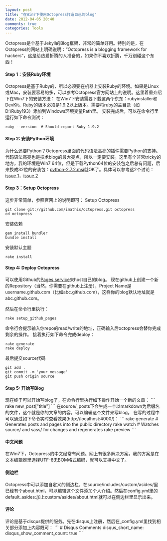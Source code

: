 ```yaml
---
layout: post
title: "在Win7下使用Octopress打造自己的blog"
date: 2012-04-05 20:40
comments: true
categories: Tools
---
```


Octopress是个基于Jekyll的Blog框架，非常的简单好用。特别的是，在Octopress的网站上明确说明：“Octopress is a blogging framework for hackers”，这是给热爱折腾的人准备的，如果你不喜欢折腾，千万别碰这个东西！
<!-- more -->
<h4>Step 1：安装Ruby环境</h4>

Octopress是基于Ruby的，所以必须要在机器上安装Ruby的环境。如果是Linux或Mac，安装要容易的多，可以参考Octopress官方网站上的说明。这里着重介绍下在Win7下的安装方法：
在Win7下安装需要下载这两个东东：rubyinstaller和DevKit。Ruby的版本必须是1.9.2以上版本。需要将ruby的主目录（如D:\Ruby193）添加到Windows环境变量Path里。
安装完成后，可以在命令行里运行如下命令测试：
```
ruby --version  # Should report Ruby 1.9.2
```
<h4>Step 2: 安装Python环境</h4>
为什么还要Python？Octopress里面的代码语法高亮的插件需要Python的支持。代码语法高亮也是技术blog的最大亮点，所以一定要安装。这里有个非常tricky的地方，我的环境是Win7 64位，但是下载Python64位的安装包之后总有问题，后来换成32位的安装包：<a href="http://www.python.org/ftp/python/2.7.2/python-2.7.2.msi">python-2.7.2.msi</a>就OK了。具体可以参考这2个讨论：<a href="https://github.com/imathis/octopress/issues/262">issue 1</a>，<a href="https://github.com/github/gollum/issues/225">issue 2</a>

<h4>Step 3：Setup Octopress</h4>

这步非常简单，参照官网上的说明即可：
Setup Octopress
```
git clone git://github.com/imathis/octopress.git octopress
cd octopress
```
安装依赖
```
gem install bundler
bundle install
```
安装默认主题
```
rake install
```

<h4>Step 4: Deploy Octopress</h4>
可以使用Github的<a href="pages.github.com">Pages service</a>来host自己的blog。
现在github上创建一个新的Repository（当然，你需要在github上注册），Project Name是username.github.com（比如abc.github.com），这样你的blog默认地址就是abc.github.com。

然后在命令行里执行：
```
rake setup_github_pages
```
命令行会提示输入你repo的read/write的地址，正确输入后octopress会替你完成剩余的操作。
接着执行如下命令完成deploy：
```
rake generate
rake deploy
```
最后提交source代码
```
git add .
git commit -m 'your message'
git push origin source
```

<h4>Step 5: 开始写Blog</h4>
现在终于可以开始写blog了，在命令行里执行如下操作开始一个新的文章：
```
rake new_post["title"]
```
在source/_posts下会生成一个以markdown为后缀名的文件，这个就是你的文章的内容。可以编辑这个文件来写blog。
在写的过程中可以通过如下命令实时查看效果(http://localhost:4000/)：
```
rake generate   # Generates posts and pages into the public directory
rake watch      # Watches source/ and sass/ for changes and regenerates
rake preview
```

<h4>中文问题</h4>
在Win7下，Octopress的中文经常有问题。网上有很多解决方案，我的方案是在文本编辑器里选择UTF-8无BOM格式编码，就可以支持中文了。
<h4>侧边栏</h4>
Octopress中可以添加自定义的侧边栏，在source/includes/custom/asides/里已经有个about.html，可以编辑这个文件添加个人介绍。然后在config.yml里的default_asides:加上custom/asides/about.html就可以在侧边栏里显示出来。

<h4>评论</h4>
评论是基于disqus提供的服务。先在disqus上注册，然后在_config.yml里找到相关部分添加上内容既可：
```
# Disqus Comments
disqus_short_name: 
disqus_show_comment_count: true
```